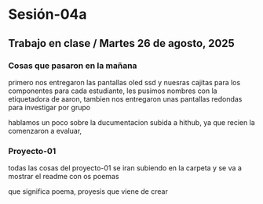 # Sesión-04a

## Trabajo en clase / Martes 26 de agosto, 2025

### Cosas que pasaron en la mañana

primero nos entregaron las pantallas oled ssd y nuesras cajitas para los componentes para cada estudiante, les pusimos nombres con la etiquetadora de aaron, tambien nos entregaron unas pantallas redondas para investigar por grupo

hablamos un poco sobre la ducumentacion subida a hithub, ya que recien la comenzaron a evaluar, 

### Proyecto-01

todas las cosas del proyecto-01 se iran subiendo en la carpeta y se va a mostrar el readme con os poemas

que significa poema, proyesis que viene de crear

